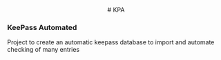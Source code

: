 <p align = 'Center'># KPA </p>
<h3> KeePass Automated</h3>
Project to create an automatic keepass database to import and automate checking of many entries
